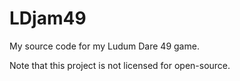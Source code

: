 # LDjam49
My source code for my Ludum Dare 49 game.


Note that this project is not licensed for open-source.
